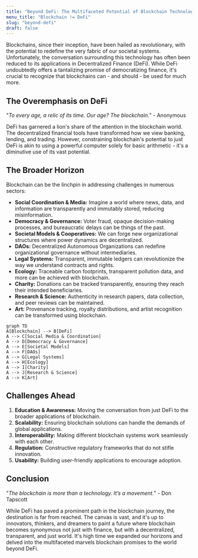 ```yaml
---
title: "Beyond DeFi: The Multifaceted Potential of Blockchain Technology"
menu_title: "Blockchain != DeFi"
slug: "beyond-defi"
draft: false
---
```


Blockchains, since their inception, have been hailed as revolutionary, with the potential to redefine the very fabric of our societal systems. Unfortunately, the conversation surrounding this technology has often been reduced to its applications in Decentralized Finance (DeFi). While DeFi undoubtedly offers a tantalizing promise of democratizing finance, it's crucial to recognize that blockchains can - and should - be used for much more.

## The Overemphasis on DeFi

"*To every age, a relic of its time. Our age? The blockchain.*" - Anonymous

DeFi has garnered a lion's share of the attention in the blockchain world. The decentralized financial tools have transformed how we view banking, lending, and trading. However, constraining blockchain's potential to just DeFi is akin to using a powerful computer solely for basic arithmetic - it's a diminutive use of its vast potential.

## The Broader Horizon

Blockchain can be the linchpin in addressing challenges in numerous sectors:

- **Social Coordination & Media:** Imagine a world where news, data, and information are transparently and immutably stored, reducing misinformation.
- **Democracy & Governance:** Voter fraud, opaque decision-making processes, and bureaucratic delays can be things of the past.
- **Societal Models & Cooperatives:** We can forge new organizational structures where power dynamics are decentralized.
- **DAOs:** Decentralized Autonomous Organizations can redefine organizational governance without intermediaries.
- **Legal Systems:** Transparent, immutable ledgers can revolutionize the way we understand contracts and rights.
- **Ecology:** Traceable carbon footprints, transparent pollution data, and more can be achieved with blockchain.
- **Charity:** Donations can be tracked transparently, ensuring they reach their intended beneficiaries.
- **Research & Science:** Authenticity in research papers, data collection, and peer reviews can be maintained.
- **Art:** Provenance tracking, royalty distributions, and artist recognition can be transformed using blockchain.

```mermaid
graph TD
A[Blockchain] --> B[DeFi]
A --> C[Social Media & Coordination]
A --> D[Democracy & Governance]
A --> E[Societal Models]
A --> F[DAOs]
A --> G[Legal Systems]
A --> H[Ecology]
A --> I[Charity]
A --> J[Research & Science]
A --> K[Art]
```

## Challenges Ahead

1. **Education & Awareness:** Moving the conversation from just DeFi to the broader applications of blockchain.
2. **Scalability:** Ensuring blockchain solutions can handle the demands of global applications.
3. **Interoperability:** Making different blockchain systems work seamlessly with each other.
4. **Regulation:** Constructive regulatory frameworks that do not stifle innovation.
5. **Usability:** Building user-friendly applications to encourage adoption.

## Conclusion

"*The blockchain is more than a technology. It’s a movement.*" - Don Tapscott

While DeFi has paved a prominent path in the blockchain journey, the destination is far from reached. The canvas is vast, and it's up to innovators, thinkers, and dreamers to paint a future where blockchain becomes synonymous not just with finance, but with a decentralized, transparent, and just world. It's high time we expanded our horizons and delved into the multifaceted marvels blockchain promises to the world beyond DeFi.
